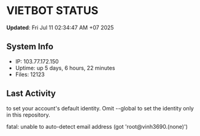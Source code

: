 # VIETBOT STATUS
**Updated**: Fri Jul 11 02:34:47 AM +07 2025

## System Info
- IP: 103.77.172.150
- Uptime: up 5 days, 6 hours, 22 minutes
- Files: 12123

## Last Activity

to set your account's default identity.
Omit --global to set the identity only in this repository.

fatal: unable to auto-detect email address (got 'root@vinh3690.(none)')
